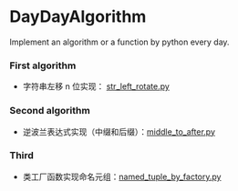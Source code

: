 # DayDayAlgorithm
Implement an algorithm or a function by python every day.

### First algorithm
* 字符串左移 n 位实现： [str_left_rotate.py](https://github.com/clnFind/DayDayAlgorithm/blob/master/str_left_rotate.py)

### Second algorithm
* 逆波兰表达式实现（中缀和后缀）：[middle_to_after.py](https://github.com/clnFind/DayDayAlgorithm/blob/master/middle_to_after.py)

### Third 
* 类工厂函数实现命名元组：[named_tuple_by_factory.py](https://github.com/clnFind/DayDayAlgorithm/blob/master/named_tuple_by_factory.py)
